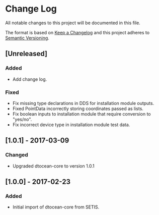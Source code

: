 # Change Log

All notable changes to this project will be documented in this file.

The format is based on [Keep a Changelog](http://keepachangelog.com/)
and this project adheres to [Semantic Versioning](http://semver.org/).

## [Unreleased]

### Added

- Add change log.

### Fixed

- Fix missing type declarations in DDS for installation module outputs.
- Fixed PointData incorrectly storing coordinates passed as lists.
- Fix boolean inputs to installation module that require conversion to "yes/no".
- Fix incorrect device type in installation module test data. 

## [1.0.1] - 2017-03-09

### Changed

- Upgraded dtocean-core to version 1.0.1

## [1.0.0] - 2017-02-23

### Added

- Initial import of dtocean-core from SETIS.
